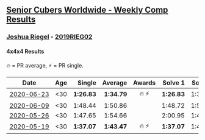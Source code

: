 <style>table {white-space: nowrap;}</style>

## [Senior Cubers Worldwide - Weekly Comp Results](/scw-comp/results/)
### [Joshua Riegel](../joshua_riegel.md) - [2019RIEG02](https://www.worldcubeassociation.org/persons/2019RIEG02?event=444)
#### 4x4x4 Results

🔥 = PR average, ⚡ = PR single.

| Date | Age | Single | Average | Awards | Solve 1 | Solve 2 | Solve 3 | Solve 4 | Solve 5 | Video |
| :--: | :--: | --: | --: | :--: | --: | --: | --: | --: | --: | :-- |
| [2020-06-23](../../results/444/2020-06-23.md) | <30 | **1:26.83** | **1:34.79** | 🔥 ⚡ | **1:26.83** | 1:31.72 | 1:38.93 | 1:33.73 | 2:01.00 | [Link](https://www.facebook.com/events/268636114456043/permalink/276409987011989/) |
| [2020-06-09](../../results/444/2020-06-09.md) | <30 | 1:48.44 | 1:50.86 |  | 1:48.72 | 1:55.42 | 1:48.44 | DNS | DNS | [Link](https://www.facebook.com/events/1130228284009045/permalink/1135197253512148/) |
| [2020-05-26](../../results/444/2020-05-26.md) | <30 | 1:47.65 | 1:54.66 |  | 2:00.95 | 1:47.65 | 1:55.37 | DNS | DNS | [Link](https://www.facebook.com/events/637852836799991/permalink/640589796526295/) |
| [2020-05-19](../../results/444/2020-05-19.md) | <30 | **1:37.07** | **1:43.47** | 🔥 ⚡ | **1:37.07** | 1:40.91 | 1:52.42 | DNS | DNS | [Link](https://www.facebook.com/events/201300894172579/permalink/203589730610362/) |


<!-- Global site tag (gtag.js) - Google Analytics -->
<script async src="https://www.googletagmanager.com/gtag/js?id=UA-86348435-3"></script>
<script>window.dataLayer = window.dataLayer || []; function gtag() {dataLayer.push(arguments);} gtag('js', new Date()); gtag('config', 'UA-86348435-3');</script>
